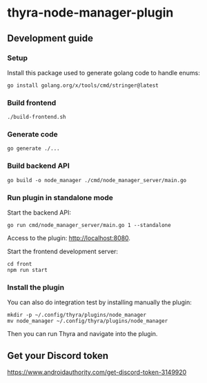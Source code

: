 # thyra-node-manager-plugin

## Development guide

### Setup

Install this package used to generate golang code to handle enums:

    go install golang.org/x/tools/cmd/stringer@latest

### Build frontend

    ./build-frontend.sh

### Generate code

    go generate ./...

### Build backend API

    go build -o node_manager ./cmd/node_manager_server/main.go

### Run plugin in standalone mode

Start the backend API:

    go run cmd/node_manager_server/main.go 1 --standalone

Access to the plugin: <http://localhost:8080>.

Start the frontend development server:

    cd front
    npm run start

### Install the plugin

You can also do integration test by installing manually the plugin:

    mkdir -p ~/.config/thyra/plugins/node_manager
    mv node_manager ~/.config/thyra/plugins/node_manager

Then you can run Thyra and navigate into the plugin.

## Get your Discord token

<https://www.androidauthority.com/get-discord-token-3149920>
